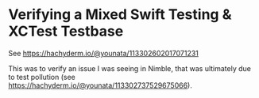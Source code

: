 # Verifying a Mixed Swift Testing & XCTest Testbase

See https://hachyderm.io/@younata/113302602017071231

This was to verify an issue I was seeing in Nimble, that was ultimately due to test pollution (see https://hachyderm.io/@younata/113302737529675066).
